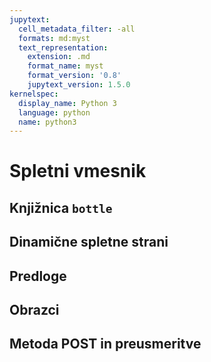 ```yaml
---
jupytext:
  cell_metadata_filter: -all
  formats: md:myst
  text_representation:
    extension: .md
    format_name: myst
    format_version: '0.8'
    jupytext_version: 1.5.0
kernelspec:
  display_name: Python 3
  language: python
  name: python3
---
```


# Spletni vmesnik

## Knjižnica `bottle`

## Dinamične spletne strani

## Predloge

## Obrazci

## Metoda POST in preusmeritve

